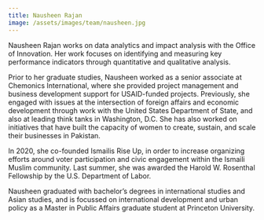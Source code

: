 ```yaml
---
title: Nausheen Rajan
image: /assets/images/team/nausheen.jpg
---
```


Nausheen Rajan works on data analytics and impact analysis with the Office of Innovation. Her work focuses on identifying and measuring key performance indicators through quantitative and qualitative analysis.

Prior to her graduate studies, Nausheen worked as a senior associate at Chemonics International, where she provided project management and business development support for USAID-funded projects. Previously, she engaged with issues at the intersection of foreign affairs and economic development through work with the United States Department of State, and also at leading think tanks in Washington, D.C. She has also worked on initiatives that have built the capacity of women to create, sustain, and scale their businesses in Pakistan. 

In 2020, she co-founded Ismailis Rise Up, in order to increase organizing efforts around voter participation and civic engagement within the Ismaili Muslim community. Last summer, she was awarded the Harold W. Rosenthal Fellowship by the U.S. Department of Labor.

Nausheen graduated with bachelor’s degrees in international studies and Asian studies, and is focussed on international development and urban policy as a Master in Public Affairs graduate student at Princeton University.
